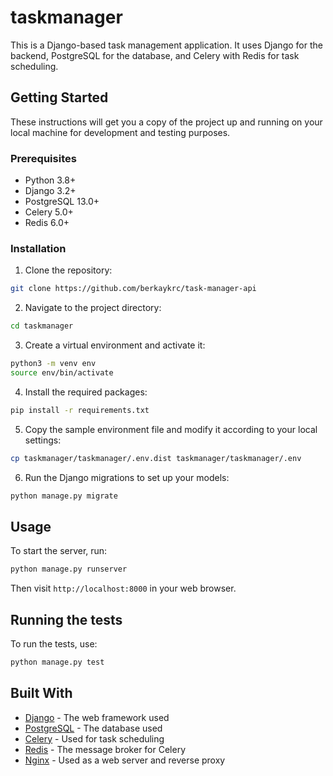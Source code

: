 # taskmanager

This is a Django-based task management application. It uses Django for the backend, PostgreSQL for the database, and Celery with Redis for task scheduling.

## Getting Started

These instructions will get you a copy of the project up and running on your local machine for development and testing purposes.

### Prerequisites

- Python 3.8+
- Django 3.2+
- PostgreSQL 13.0+
- Celery 5.0+
- Redis 6.0+

### Installation

1. Clone the repository:

```sh
git clone https://github.com/berkaykrc/task-manager-api
```

2. Navigate to the project directory:

```sh
cd taskmanager
```

3. Create a virtual environment and activate it:

```sh
python3 -m venv env
source env/bin/activate
```

4. Install the required packages:

```sh
pip install -r requirements.txt
```

5. Copy the sample environment file and modify it according to your local settings:

```sh
cp taskmanager/taskmanager/.env.dist taskmanager/taskmanager/.env
```

6. Run the Django migrations to set up your models:

```sh
python manage.py migrate
```

## Usage

To start the server, run:

```sh
python manage.py runserver
```

Then visit `http://localhost:8000` in your web browser.

## Running the tests

To run the tests, use:

```sh
python manage.py test
```

## Built With

- [Django](https://www.djangoproject.com/) - The web framework used
- [PostgreSQL](https://www.postgresql.org/) - The database used
- [Celery](https://docs.celeryproject.org/en/stable/) - Used for task scheduling
- [Redis](https://redis.io/) - The message broker for Celery
- [Nginx](https://nginx.org/) - Used as a web server and reverse proxy
